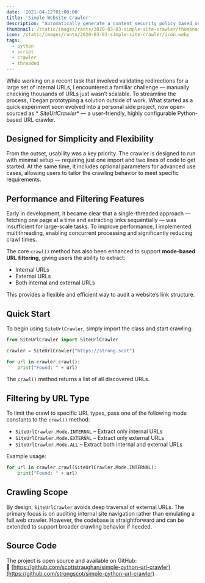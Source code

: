 ```yaml
---
date: '2021-04-12T01:00:00'
title: 'Simple Website Crawler'
description: "Automatically generate a content security policy based on your Jekyll site."
thumbnail: /static/images/rants/2020-03-03-simple-site-crawler/thumbnail.webp
icon: /static/images/rants/2020-03-03-simple-site-crawler/icon.webp
tags:
  - python
  - script
  - crawler
  - threaded
---
```


While working on a recent task that involved validating redirections for a large set of internal
URLs, I encountered a familiar challenge — manually checking thousands of URLs just wasn’t
scalable. To streamline the process, I began prototyping a solution outside of work. What started
as a quick experiment soon evolved into a personal side project, now open-sourced as *
*SiteUrlCrawler** — a user-friendly, highly configurable Python-based URL crawler.

## Designed for Simplicity and Flexibility

From the outset, usability was a key priority. The crawler is designed to run with minimal setup —
requiring just one import and two lines of code to get started. At the same time, it includes
optional parameters for advanced use cases, allowing users to tailor the crawling behavior to meet
specific requirements.

## Performance and Filtering Features

Early in development, it became clear that a single-threaded approach — fetching one page at a time
and extracting links sequentially — was insufficient for large-scale tasks. To improve performance,
I implemented multithreading, enabling concurrent processing and significantly reducing crawl
times.

The core `crawl()` method has also been enhanced to support **mode-based URL filtering**, giving
users the ability to extract:

- Internal URLs
- External URLs
- Both internal and external URLs

This provides a flexible and efficient way to audit a website’s link structure.

## Quick Start

To begin using `SiteUrlCrawler`, simply import the class and start crawling:

```python
from SiteUrlCrawler import SiteUrlCrawler

crawler = SiteUrlCrawler("https://strong.scot")

for url in crawler.crawl():
    print("Found: " + url)
```

The `crawl()` method returns a list of all discovered URLs.

## Filtering by URL Type

To limit the crawl to specific URL types, pass one of the following mode constants to the `crawl()`
method:

- `SiteUrlCrawler.Mode.INTERNAL` – Extract only internal URLs
- `SiteUrlCrawler.Mode.EXTERNAL` – Extract only external URLs
- `SiteUrlCrawler.Mode.ALL` – Extract both internal and external URLs

Example usage:

```python
for url in crawler.crawl(SiteUrlCrawler.Mode.INTERNAL):
    print("Found: " + url)
```

## Crawling Scope

By design, `SiteUrlCrawler` avoids deep traversal of external URLs. The primary focus is on
auditing internal site navigation rather than emulating a full web crawler. However, the codebase
is straightforward and can be extended to support broader crawling behavior if needed.

## Source Code

The project is open source and available on GitHub:  
🔗 [https://github.com/scottstraughan/simple-python-url-crawler](https://github.com/strongscot/simple-python-url-crawler)
